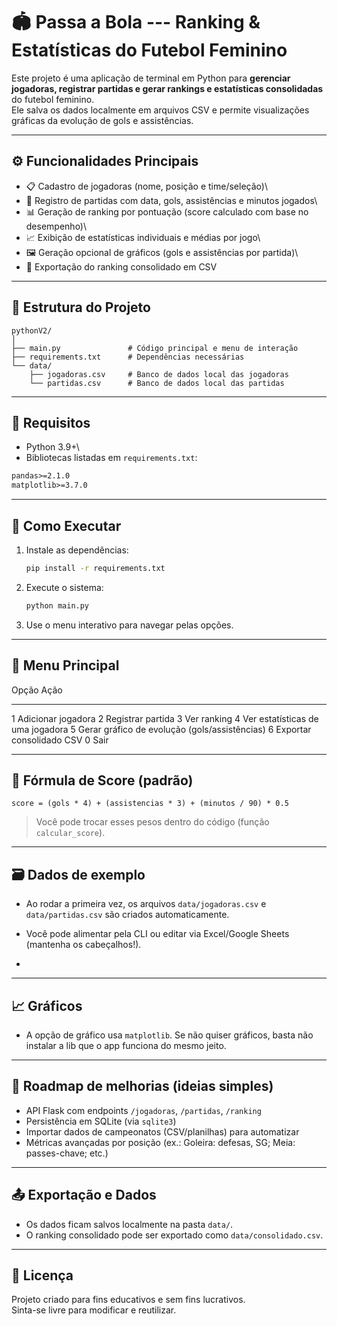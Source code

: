 # 🏟️ Passa a Bola --- Ranking & Estatísticas do Futebol Feminino

Este projeto é uma aplicação de terminal em Python para **gerenciar
jogadoras, registrar partidas e gerar rankings e estatísticas
consolidadas** do futebol feminino.\
Ele salva os dados localmente em arquivos CSV e permite visualizações
gráficas da evolução de gols e assistências.

------------------------------------------------------------------------

## ⚙️ Funcionalidades Principais

-   📋 Cadastro de jogadoras (nome, posição e time/seleção)\
-   📝 Registro de partidas com data, gols, assistências e minutos
    jogados\
-   📊 Geração de ranking por pontuação (score calculado com base no
    desempenho)\
-   📈 Exibição de estatísticas individuais e médias por jogo\
-   🖼️ Geração opcional de gráficos (gols e assistências por partida)\
-   📁 Exportação do ranking consolidado em CSV

------------------------------------------------------------------------

## 🧩 Estrutura do Projeto

    pythonV2/
    │
    ├── main.py               # Código principal e menu de interação
    ├── requirements.txt      # Dependências necessárias
    └── data/
        ├── jogadoras.csv     # Banco de dados local das jogadoras
        └── partidas.csv      # Banco de dados local das partidas

------------------------------------------------------------------------

## 🧪 Requisitos

-   Python 3.9+\
-   Bibliotecas listadas em `requirements.txt`:

``` txt
pandas>=2.1.0
matplotlib>=3.7.0
```

------------------------------------------------------------------------

## 🚀 Como Executar

1.  Instale as dependências:

    ``` bash
    pip install -r requirements.txt
    ```

2.  Execute o sistema:

    ``` bash
    python main.py
    ```

3.  Use o menu interativo para navegar pelas opções.

------------------------------------------------------------------------

## 📝 Menu Principal

  Opção   Ação
  ------- -----------------------------------------------
  1       Adicionar jogadora
  2       Registrar partida
  3       Ver ranking
  4       Ver estatísticas de uma jogadora
  5       Gerar gráfico de evolução (gols/assistências)
  6       Exportar consolidado CSV
  0       Sair

------------------------------------------------------------------------

## 🧮 Fórmula de Score (padrão)
```
score = (gols * 4) + (assistencias * 3) + (minutos / 90) * 0.5
```
> Você pode trocar esses pesos dentro do código (função `calcular_score`).
------------------------------------------------------------------------


## 🗃️ Dados de exemplo
- Ao rodar a primeira vez, os arquivos `data/jogadoras.csv` e `data/partidas.csv` são criados automaticamente.
- Você pode alimentar pela CLI ou editar via Excel/Google Sheets (mantenha os cabeçalhos!).

- 
------------------------------------------------------------------------


## 📈 Gráficos
- A opção de gráfico usa `matplotlib`. Se não quiser gráficos, basta não instalar a lib que o app funciona do mesmo jeito.
------------------------------------------------------------------------


## 🧱 Roadmap de melhorias (ideias simples)
- API Flask com endpoints `/jogadoras`, `/partidas`, `/ranking`
- Persistência em SQLite (via `sqlite3`)
- Importar dados de campeonatos (CSV/planilhas) para automatizar
- Métricas avançadas por posição (ex.: Goleira: defesas, SG; Meia: passes-chave; etc.)


------------------------------------------------------------------------
## 📤 Exportação e Dados

-   Os dados ficam salvos localmente na pasta `data/`.
-   O ranking consolidado pode ser exportado como
    `data/consolidado.csv`.

------------------------------------------------------------------------

## 📄 Licença

Projeto criado para fins educativos e sem fins lucrativos.\
Sinta-se livre para modificar e reutilizar.
